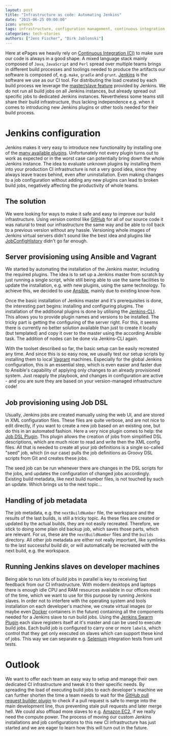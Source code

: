```yaml
---
layout: post
title: "Infrastructure as code: Automating Jenkins"
date: "2015-06-25 09:00:00"
icon: wrench
tags: infrastructure, configuration management, continuous integration, jenkins
categories: tech-stories
authors: ["Jens Fischer", "Dirk Jablonski"]
---
```


Here at ePages we heavily rely on [Continuous Integration (CI)](http://www.martinfowler.com/articles/continuousIntegration.html) to make sure our code is always in a good shape.
A mixed language stack mainly composed of `Java`, `JavaScript` and `Perl` spread over multiple teams brings in different build processes and toolings needed to produce the artifacts our software is composed of, e.g. `make`, `gradle` and `grunt`.
[Jenkins](https://jenkins-ci.org/) is the software we use as our CI tool.
For distributing the load created by each build process we leverage the [master/slave feature](https://wiki.jenkins-ci.org/display/JENKINS/Step+by+step+guide+to+set+up+master+and+slave+machines) provided by Jenkins.
We do not run all build jobs on all Jenkins instances, but already spread out specific jobs to dedicated Jenkins instances.
Nevertheless some teams still share their build infrastructure, thus lacking independence e.g. when it comes to introducing new Jenkins plugins or other tools needed for their build process.

# Jenkins configuration

Jenkins makes it very easy to introduce new functionality by installing one of the [many available plugins](https://wiki.jenkins-ci.org/display/JENKINS/Plugins).
Unfortunately not every plugin turns out to work as expected or in the worst case can potentially bring down the whole Jenkins instance.
The idea to evaluate unknown plugins by installing them into your production CI infrastructure is not a very good idea, since they always leave traces behind, even after uninstallation.
Even making changes to a job configuration without adding any new plugins can lead to broken build jobs, negatively affecting the productivity of whole teams.

## The solution

We were looking for ways to make it safe and easy to improve our build infrastructure.
Using version control like [GitHub](https://github.com/) for all of our source code it was natural to treat our infrastructure the same way and be able to roll back to a previous version without any hassle.
Versioning whole images of Jenkins virtual servers didn't sound like the best idea and plugins like [JobConfigHistory](https://wiki.jenkins-ci.org/display/JENKINS/JobConfigHistory+Plugin) didn't go far enough.

## Server provisioning using Ansible and Vagrant

We started by automating the installation of the Jenkins master, including the required plugins.
The idea is to set up a Jenkins master from scratch by just running a single script, while still being able to use the same facilities to update the installation, e.g. with new plugins, using the same technology.
To achieve this, we decided to use [Ansible](http://www.ansible.com/home), mainly due to existing know-how.

Once the basic installation of Jenkins master and it's prerequisites is done, the interesting part begins: installing and configuring plugins.
The installation of the additional plugins is done by utilising the [Jenkins-CLI](https://wiki.jenkins-ci.org/display/JENKINS/Jenkins+CLI).
This allows you to provide plugin names and versions to be installed.
The tricky part is getting the configuring of the server right.
For this, it seems there is currently no better solution available than just to create it locally (but templated) and copy it over to the master using the according Ansible task.
The addition of nodes can be done via Jenkins-CLI again.

With the toolset described so far, the basic setup can be easily recreated any time.
And since this is so easy now, we usually test our setup scripts by installing them to local [Vagrant](https://www.vagrantup.com/) machines.
Especially for the global Jenkins configuration, this is an essential step, which is even easier and faster due to Ansible's capability of applying only changes to an already provisioned system.
Just reapply the playbook, and changes in configuration are active - and you are sure they are based on your version-managed infrastructure code!

## Job provisioning using Job DSL

Usually, Jenkins jobs are created manually using the web UI, and are stored in XML configuration files.
These files are quite verbose, and are not nice to edit directly, if you want to create a new job based on an existing one, but do this in an automated fashion.
Here a very nice plugin comes to help: the [Job DSL Plugin](https://wiki.jenkins-ci.org/display/JENKINS/Job+DSL+Plugin).
This plugin allows the creation of jobs from simplified DSL descriptions, which are much nicer to read and write then the XML config files.
All that is needed to create all your job definitions is a single so-called "seed" job, which (in our case) pulls the job definitions as Groovy DSL scripts from Git and creates these jobs.

The seed job can be run whenever there are changes in the DSL scripts for the jobs, and updates the configuration of changed jobs accordingly.
Existing build metadata, like next build number files, is not touched by such an update.
Which brings us to the next topic...

## Handling of job metadata

The job metadata, e.g. the `nextBuildNumber` file, the workspace and the results of the last builds, is still a tricky topic. As these files are created or updated by the actual builds, they are not easily recreated. Therefore, we stick to doing some plain old backup job, which saves those parts, which are relevant. For us, these are the `nextBuildNumber` files and the `builds` directory. All other job metadata are either not really important, like symlinks to the last successful build dir, or will automatically be recreated with the next build, e.g. the workspace.

## Running Jenkins slaves on developer machines

Being able to run lots of build jobs in parallel is key to receiving fast feedback from our CI infrastructure.
With modern desktops and laptops there is enough idle CPU and RAM resources available in our offices most of the time, which we want to use for this purpose by running Jenkins slaves.
In order not to interfere with the operating system and tools installation on each developer's machine, we create virtual images (or maybe even [Docker](https://www.docker.com/) containers in the future) containing all the components needed for a Jenkins slave to run build jobs.
Using the [Jenkins Swarm Plugin](https://wiki.jenkins-ci.org/display/JENKINS/Swarm+Plugin) each slave registers itself at it's master and can be used to execute build jobs.
Each build job is configured to carry one or more `label`s, which control that they get only executed on slaves which can support these kind of jobs.
This way we can separate e.g. [Selenium](http://www.seleniumhq.org/) integration tests from unit tests.

# Outlook

We want to offer each team an easy way to setup and manage their own dedicated CI infrastructure and tweak it to their specific needs.
By spreading the load of executing build jobs to each developer's machine we can further shorten the time a team needs to wait for the [GitHub pull request builder plugin](https://wiki.jenkins-ci.org/display/JENKINS/GitHub+pull+request+builder+plugin) to check if a pull request is safe to merge into the main development line, thus preventing stale pull requests and later merge hell.
We could also offload more slaves to e.g. [Amazon EC2](https://aws.amazon.com/ec2/), if we really need the compute power.
The process of moving our custom Jenkins installations and job configurations to this new CI infrastructure has just started and we are eager to learn how this will turn out in the future.
